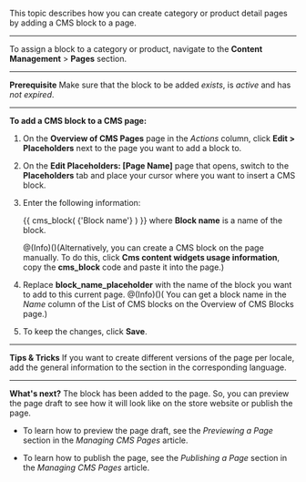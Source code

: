 This topic describes how you can create category or product detail pages by adding a CMS block to a page.
***
To assign a block to a category or product, navigate to the  **Content Management** > **Pages** section.
***
**Prerequisite**
 Make sure that the block to be added _exists_, is _active_ and has _not expired_.
 ***
**To add a CMS block to a CMS page:**
1. On the **Overview of CMS Pages** page in the _Actions_ column, click **Edit > Placeholders** next to the page you want to add a block to. 
2. On the **Edit Placeholders: [Page Name]** page that opens, switch to the **Placeholders** tab and place your cursor where you want to insert a CMS block.
3. Enter the following information:

    {{ cms_block( {'Block name'} ) }} where **Block name** is a name of the block.

    @(Info)()(Alternatively, you can create a CMS block on the page manually. To do this, click **Cms content widgets usage information**, copy the **cms_block** code and paste it into the page.)
    
4. Replace **block_name_placeholder** with the name of the block you want to add to this current page. 
@(Info)()( You can get a block name in the _Name_ column of the List of CMS blocks on the Overview of CMS Blocks page.)
5. To keep the changes, click **Save**.
***
**Tips & Tricks**
If you want to create different versions of the page per locale, add the general information to the section in the corresponding language.
***
**What's next?**
The block has been added to the page. So, you can preview the page draft to see how it will look like on the store website or publish the page.

* To learn how to preview the page draft, see the _Previewing a Page_ section in the _Managing CMS Pages_ article.

* To learn how to publish the page, see the _Publishing a Page_ section in the _Managing CMS Pages_ article.